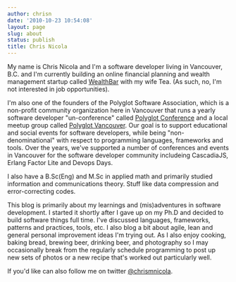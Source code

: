 ```yaml
---
author: chrisn
date: '2010-10-23 10:54:08'
layout: page
slug: about
status: publish
title: Chris Nicola
---
```


My name is Chris Nicola and I'm a software developer living in Vancouver, B.C.
and I'm currently building an online financial planning and wealth management
startup called [WealthBar](http://www.wealthbar.com) with my wife Tea. (As
such, no, I'm not interested in job opportunities).

I'm also one of the founders of the Polyglot Software Association, which is a
non-profit community organization here in Vancouver that runs a yearly software
developer "un-conference" called [Polyglot Conference](http://polyglotconf.com)
and a local meetup group called [Polyglot Vancouver](http://www.meetup.com/PolyglotVancouver/).
Our goal is to support educational and social events for software developers,
while being "non-denominational" with respect to programming languages,
frameworks and tools. Over the years, we've supported a number of conferences
and events in Vancouver for the software developer community includeing
CascadiaJS, Erlang Factor Lite and Devops Days.

I also have a B.Sc(Eng) and M.Sc in applied math and primarily studied
information and communications theory. Stuff like data compression and
error-correcting codes.

This blog is primarily about my learnings and (mis)adventures in software
development. I started it shortly after I gave up on my Ph.D and decided to
build software things full time. I've discussed languages, frameworks, patterns
and practices, tools, etc. I also blog a bit about agile, lean and general
personal improvement ideas I'm trying out. As I also enjoy cooking, baking
bread, brewing beer, drinking beer, and photography so I may occasionally break
from the regularly schedule programming to post up new sets of photos or a new
recipe that's worked out particularly well.

If you'd like can also follow me on twitter [@chrismnicola][4].

   [1]: /images/chrisnicola-234x300.jpg (chrisnicola)
   [4]: https://twitter.com/#!/chrismnicola

